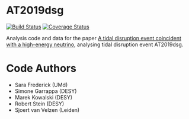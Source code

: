 # AT2019dsg

[![Build Status](https://travis-ci.org/robertdstein/at2019dsg.svg?branch=master)](https://travis-ci.org/robertdstein/at2019dsg) [![Coverage Status](https://coveralls.io/repos/github/robertdstein/at2019dsg/badge.svg?branch=master)](https://coveralls.io/github/robertdstein/at2019dsg?branch=master)

Analysis code and data for the paper [A tidal disruption event coincident with a high-energy neutrino](https://arxiv.org/abs/2005.05340), analysing tidal disruption event AT2019dsg.

# Code Authors
* Sara Frederick (UMd)
* Simone Garrappa (DESY)
* Marek Kowalski (DESY)
* Robert Stein (DESY) 
* Sjoert van Velzen (Leiden)
